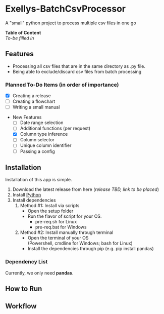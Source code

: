 # Exellys-BatchCsvProcessor
A "small" python project to process multiple csv files in one go

**Table of Content**  
*To-be filled in*

## Features

- Processing all csv files that are in the same directory as .py file.
- Being able to exclude/discard csv files from batch processing

### Planned To-Do Items (in order of importance)

- [X] Creating a release
- [ ] Creating a flowchart
- [ ] Writing a small manual
- New Features
    - [ ] Date range selection
    - [ ] Additional functions (per request)
    - [X] Column type inference
    - [ ] Column selector
    - [ ] Unique column identifier
    - [ ] Passing a config

## Installation
Installation of this app is simple.

1. Download the latest release from here (*release TBD, link to be placed*)
2. Install [Python](https://www.python.org/)
3. Install dependencies
    1. Method #1: Install via scripts
        - Open the setup folder
        - Run the flavor of script for your OS.
            - pre-req.sh for Linux
            - pre-req.bat for Windows
    2. Method #2: Install manually through terminal
        - Open the terminal of your OS  
        (Powershell, cmdline for Windows; bash for Linux)
        - Install the dependencies through pip (e.g. pip install pandas)

### Dependency List

Currently, we only need **pandas**.

## How to Run

## Workflow